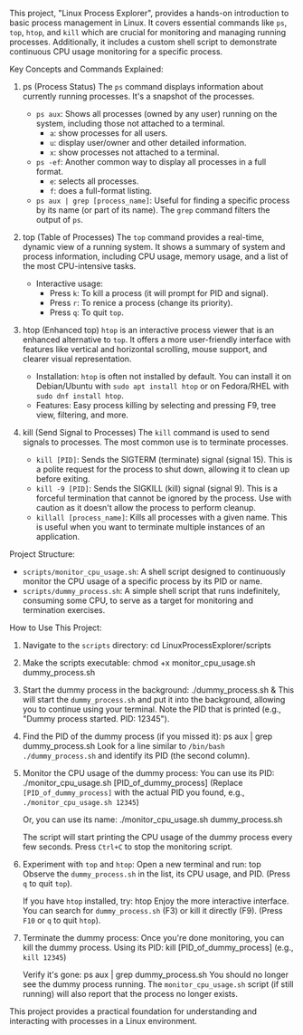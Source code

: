 This project, "Linux Process Explorer", provides a hands-on introduction to basic process management in Linux. It covers essential commands like `ps`, `top`, `htop`, and `kill` which are crucial for monitoring and managing running processes. Additionally, it includes a custom shell script to demonstrate continuous CPU usage monitoring for a specific process.

Key Concepts and Commands Explained:

1.  ps (Process Status)
    The `ps` command displays information about currently running processes. It's a snapshot of the processes.
    *   `ps aux`: Shows all processes (owned by any user) running on the system, including those not attached to a terminal.
        *   `a`: show processes for all users.
        *   `u`: display user/owner and other detailed information.
        *   `x`: show processes not attached to a terminal.
    *   `ps -ef`: Another common way to display all processes in a full format.
        *   `e`: selects all processes.
        *   `f`: does a full-format listing.
    *   `ps aux | grep [process_name]`: Useful for finding a specific process by its name (or part of its name). The `grep` command filters the output of `ps`.

2.  top (Table of Processes)
    The `top` command provides a real-time, dynamic view of a running system. It shows a summary of system and process information, including CPU usage, memory usage, and a list of the most CPU-intensive tasks.
    *   Interactive usage:
        *   Press `k`: To kill a process (it will prompt for PID and signal).
        *   Press `r`: To renice a process (change its priority).
        *   Press `q`: To quit `top`.

3.  htop (Enhanced top)
    `htop` is an interactive process viewer that is an enhanced alternative to `top`. It offers a more user-friendly interface with features like vertical and horizontal scrolling, mouse support, and clearer visual representation.
    *   Installation: `htop` is often not installed by default. You can install it on Debian/Ubuntu with `sudo apt install htop` or on Fedora/RHEL with `sudo dnf install htop`.
    *   Features: Easy process killing by selecting and pressing F9, tree view, filtering, and more.

4.  kill (Send Signal to Processes)
    The `kill` command is used to send signals to processes. The most common use is to terminate processes.
    *   `kill [PID]`: Sends the SIGTERM (terminate) signal (signal 15). This is a polite request for the process to shut down, allowing it to clean up before exiting.
    *   `kill -9 [PID]`: Sends the SIGKILL (kill) signal (signal 9). This is a forceful termination that cannot be ignored by the process. Use with caution as it doesn't allow the process to perform cleanup.
    *   `killall [process_name]`: Kills all processes with a given name. This is useful when you want to terminate multiple instances of an application.

Project Structure:

*   `scripts/monitor_cpu_usage.sh`: A shell script designed to continuously monitor the CPU usage of a specific process by its PID or name.
*   `scripts/dummy_process.sh`: A simple shell script that runs indefinitely, consuming some CPU, to serve as a target for monitoring and termination exercises.

How to Use This Project:

1.  Navigate to the `scripts` directory:
    cd LinuxProcessExplorer/scripts

2.  Make the scripts executable:
    chmod +x monitor_cpu_usage.sh dummy_process.sh

3.  Start the dummy process in the background:
    ./dummy_process.sh &
    This will start the `dummy_process.sh` and put it into the background, allowing you to continue using your terminal. Note the PID that is printed (e.g., "Dummy process started. PID: 12345").

4.  Find the PID of the dummy process (if you missed it):
    ps aux | grep dummy_process.sh
    Look for a line similar to `/bin/bash ./dummy_process.sh` and identify its PID (the second column).

5.  Monitor the CPU usage of the dummy process:
    You can use its PID:
    ./monitor_cpu_usage.sh [PID_of_dummy_process]
    (Replace `[PID_of_dummy_process]` with the actual PID you found, e.g., `./monitor_cpu_usage.sh 12345`)

    Or, you can use its name:
    ./monitor_cpu_usage.sh dummy_process.sh

    The script will start printing the CPU usage of the dummy process every few seconds. Press `Ctrl+C` to stop the monitoring script.

6.  Experiment with `top` and `htop`:
    Open a new terminal and run:
    top
    Observe the `dummy_process.sh` in the list, its CPU usage, and PID.
    (Press `q` to quit `top`).

    If you have `htop` installed, try:
    htop
    Enjoy the more interactive interface. You can search for `dummy_process.sh` (F3) or kill it directly (F9).
    (Press `F10` or `q` to quit `htop`).

7.  Terminate the dummy process:
    Once you're done monitoring, you can kill the dummy process.
    Using its PID:
    kill [PID_of_dummy_process]
    (e.g., `kill 12345`)

    Verify it's gone:
    ps aux | grep dummy_process.sh
    You should no longer see the dummy process running. The `monitor_cpu_usage.sh` script (if still running) will also report that the process no longer exists.

This project provides a practical foundation for understanding and interacting with processes in a Linux environment.
